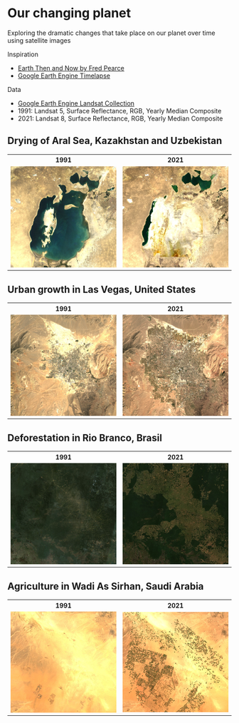 # Our changing planet

Exploring the dramatic changes that take place on our planet over time using satellite images

Inspiration

- [Earth Then and Now by Fred Pearce](https://www.goodreads.com/book/show/27303880-earth-then-and-now)
- [Google Earth Engine Timelapse](https://earthengine.google.com/timelapse)

Data

- [Google Earth Engine Landsat Collection](https://developers.google.com/earth-engine/datasets/catalog/landsat)
- 1991: Landsat 5, Surface Reflectance, RGB, Yearly Median Composite
- 2021: Landsat 8, Surface Reflectance, RGB, Yearly Median Composite

## Drying of Aral Sea, Kazakhstan and Uzbekistan

<table>
	<tr>
		<th>1991</th>
		<th>2021</th>
	</tr>
	<tr>
		<td> <img src="images/aral_sea_1991.png" style="max-width:100%;height:auto" /> </td>
		<td> <img src="images/aral_sea_2021.png" style="max-width:100%;height:auto" /> </td>
	</tr>
</table>

## Urban growth in Las Vegas, United States

<table>
	<tr>
		<th>1991</th>
		<th>2021</th>
	</tr>
	<tr>
		<td> <img src="images/las_vegas_1991.png" style="max-width:100%;height:auto" /> </td>
		<td> <img src="images/las_vegas_2021.png" style="max-width:100%;height:auto" /> </td>
	</tr>
</table>

## Deforestation in Rio Branco, Brasil

<table>
	<tr>
		<th>1991</th>
		<th>2021</th>
	</tr>
	<tr>
		<td> <img src="images/rio_branco_1991.png" style="max-width:100%;height:auto" /> </td>
		<td> <img src="images/rio_branco_2021.png" style="max-width:100%;height:auto" /> </td>
	</tr>
</table>

## Agriculture in Wadi As Sirhan, Saudi Arabia

<table>
	<tr>
		<th>1991</th>
		<th>2021</th>
	</tr>
	<tr>
		<td> <img src="images/wadi_as_sirhan_1991.png" style="max-width:100%;height:auto" /> </td>
		<td> <img src="images/wadi_as_sirhan_2021.png" style="max-width:100%;height:auto" /> </td>
	</tr>
</table>